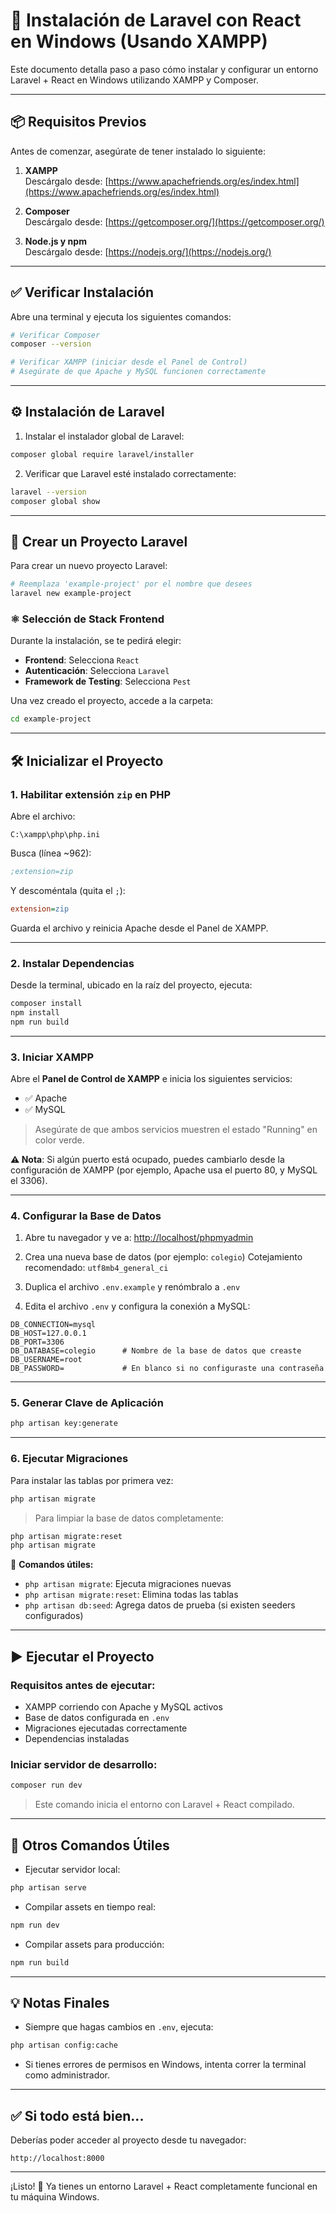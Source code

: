# 🚀 Instalación de Laravel con React en Windows (Usando XAMPP)

Este documento detalla paso a paso cómo instalar y configurar un entorno Laravel + React en Windows utilizando XAMPP y Composer.

---

## 📦 Requisitos Previos

Antes de comenzar, asegúrate de tener instalado lo siguiente:

1. **XAMPP**  
   Descárgalo desde: [https://www.apachefriends.org/es/index.html](https://www.apachefriends.org/es/index.html)

2. **Composer**  
   Descárgalo desde: [https://getcomposer.org/](https://getcomposer.org/)

3. **Node.js y npm**  
   Descárgalo desde: [https://nodejs.org/](https://nodejs.org/)

---

## ✅ Verificar Instalación

Abre una terminal y ejecuta los siguientes comandos:

```bash
# Verificar Composer
composer --version

# Verificar XAMPP (iniciar desde el Panel de Control)
# Asegúrate de que Apache y MySQL funcionen correctamente
```

---

## ⚙️ Instalación de Laravel

1. Instalar el instalador global de Laravel:

```bash
composer global require laravel/installer
```

2. Verificar que Laravel esté instalado correctamente:

```bash
laravel --version
composer global show
```

---

## 🧱 Crear un Proyecto Laravel

Para crear un nuevo proyecto Laravel:

```bash
# Reemplaza 'example-project' por el nombre que desees
laravel new example-project
```

### ⚛️ Selección de Stack Frontend

Durante la instalación, se te pedirá elegir:

* **Frontend**: Selecciona `React`
* **Autenticación**: Selecciona `Laravel`
* **Framework de Testing**: Selecciona `Pest`

Una vez creado el proyecto, accede a la carpeta:

```bash
cd example-project
```

---

## 🛠 Inicializar el Proyecto

### 1. Habilitar extensión `zip` en PHP

Abre el archivo:

```
C:\xampp\php\php.ini
```

Busca (línea ~962):

```ini
;extension=zip
```

Y descoméntala (quita el `;`):

```ini
extension=zip
```

Guarda el archivo y reinicia Apache desde el Panel de XAMPP.

---

### 2. Instalar Dependencias

Desde la terminal, ubicado en la raíz del proyecto, ejecuta:

```bash
composer install
npm install
npm run build
```

---

### 3. Iniciar XAMPP

Abre el **Panel de Control de XAMPP** e inicia los siguientes servicios:

* ✅ Apache
* ✅ MySQL

> Asegúrate de que ambos servicios muestren el estado "Running" en color verde.

**⚠️ Nota**: Si algún puerto está ocupado, puedes cambiarlo desde la configuración de XAMPP (por ejemplo, Apache usa el puerto 80, y MySQL el 3306).

---

### 4. Configurar la Base de Datos

1. Abre tu navegador y ve a:
   [http://localhost/phpmyadmin](http://localhost/phpmyadmin)

2. Crea una nueva base de datos (por ejemplo: `colegio`)
   Cotejamiento recomendado: `utf8mb4_general_ci`

3. Duplica el archivo `.env.example` y renómbralo a `.env`

4. Edita el archivo `.env` y configura la conexión a MySQL:

```env
DB_CONNECTION=mysql
DB_HOST=127.0.0.1
DB_PORT=3306
DB_DATABASE=colegio      # Nombre de la base de datos que creaste
DB_USERNAME=root
DB_PASSWORD=             # En blanco si no configuraste una contraseña
```

---

### 5. Generar Clave de Aplicación

```bash
php artisan key:generate
```

---

### 6. Ejecutar Migraciones

Para instalar las tablas por primera vez:

```bash
php artisan migrate
```

> Para limpiar la base de datos completamente:

```bash
php artisan migrate:reset
php artisan migrate
```

📌 **Comandos útiles:**

* `php artisan migrate`: Ejecuta migraciones nuevas
* `php artisan migrate:reset`: Elimina todas las tablas
* `php artisan db:seed`: Agrega datos de prueba (si existen seeders configurados)

---

## ▶️ Ejecutar el Proyecto

### Requisitos antes de ejecutar:

* XAMPP corriendo con Apache y MySQL activos
* Base de datos configurada en `.env`
* Migraciones ejecutadas correctamente
* Dependencias instaladas

### Iniciar servidor de desarrollo:

```bash
composer run dev
```

> Este comando inicia el entorno con Laravel + React compilado.

---

## 🧪 Otros Comandos Útiles

* Ejecutar servidor local:

```bash
php artisan serve
```

* Compilar assets en tiempo real:

```bash
npm run dev
```

* Compilar assets para producción:

```bash
npm run build
```

---

## 💡 Notas Finales

* Siempre que hagas cambios en `.env`, ejecuta:

```bash
php artisan config:cache
```

* Si tienes errores de permisos en Windows, intenta correr la terminal como administrador.

---

## ✅ Si todo está bien...

Deberías poder acceder al proyecto desde tu navegador:

```
http://localhost:8000
```

---

¡Listo! 🎉 Ya tienes un entorno Laravel + React completamente funcional en tu máquina Windows.
